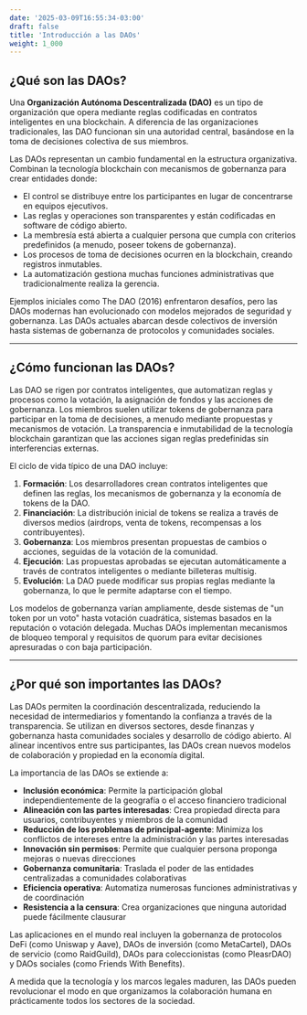 ```yaml
---
date: '2025-03-09T16:55:34-03:00'
draft: false
title: 'Introducción a las DAOs'
weight: 1_000
---
```


## ¿Qué son las DAOs?
Una **Organización Autónoma Descentralizada (DAO)** es un tipo de organización que opera mediante reglas codificadas en contratos inteligentes en una blockchain. A diferencia de las organizaciones tradicionales, las DAO funcionan sin una autoridad central, basándose en la toma de decisiones colectiva de sus miembros.

Las DAOs representan un cambio fundamental en la estructura organizativa. Combinan la tecnología blockchain con mecanismos de gobernanza para crear entidades donde:

- El control se distribuye entre los participantes en lugar de concentrarse en equipos ejecutivos.
- Las reglas y operaciones son transparentes y están codificadas en software de código abierto.
- La membresía está abierta a cualquier persona que cumpla con criterios predefinidos (a menudo, poseer tokens de gobernanza).
- Los procesos de toma de decisiones ocurren en la blockchain, creando registros inmutables.
- La automatización gestiona muchas funciones administrativas que tradicionalmente realiza la gerencia.

Ejemplos iniciales como The DAO (2016) enfrentaron desafíos, pero las DAOs modernas han evolucionado con modelos mejorados de seguridad y gobernanza. Las DAOs actuales abarcan desde colectivos de inversión hasta sistemas de gobernanza de protocolos y comunidades sociales.

---

## ¿Cómo funcionan las DAOs?
Las DAO se rigen por contratos inteligentes, que automatizan reglas y procesos como la votación, la asignación de fondos y las acciones de gobernanza. Los miembros suelen utilizar tokens de gobernanza para participar en la toma de decisiones, a menudo mediante propuestas y mecanismos de votación. La transparencia e inmutabilidad de la tecnología blockchain garantizan que las acciones sigan reglas predefinidas sin interferencias externas. 

El ciclo de vida típico de una DAO incluye:

1. **Formación**: Los desarrolladores crean contratos inteligentes que definen las reglas, los mecanismos de gobernanza y la economía de tokens de la DAO.
2. **Financiación**: La distribución inicial de tokens se realiza a través de diversos medios (airdrops, venta de tokens, recompensas a los contribuyentes).
3. **Gobernanza**: Los miembros presentan propuestas de cambios o acciones, seguidas de la votación de la comunidad.
4. **Ejecución**: Las propuestas aprobadas se ejecutan automáticamente a través de contratos inteligentes o mediante billeteras multisig.
5. **Evolución**: La DAO puede modificar sus propias reglas mediante la gobernanza, lo que le permite adaptarse con el tiempo.

Los modelos de gobernanza varían ampliamente, desde sistemas de "un token por un voto" hasta votación cuadrática, sistemas basados ​​en la reputación o votación delegada. Muchas DAOs implementan mecanismos de bloqueo temporal y requisitos de quorum para evitar decisiones apresuradas o con baja participación.

---

## ¿Por qué son importantes las DAOs?
Las DAOs permiten la coordinación descentralizada, reduciendo la necesidad de intermediarios y fomentando la confianza a través de la transparencia. Se utilizan en diversos sectores, desde finanzas y gobernanza hasta comunidades sociales y desarrollo de código abierto. Al alinear incentivos entre sus participantes, las DAOs crean nuevos modelos de colaboración y propiedad en la economía digital. 

La importancia de las DAOs se extiende a:

- **Inclusión económica**: Permite la participación global independientemente de la geografía o el acceso financiero tradicional
- **Alineación con las partes interesadas**: Crea propiedad directa para usuarios, contribuyentes y miembros de la comunidad
- **Reducción de los problemas de principal-agente**: Minimiza los conflictos de intereses entre la administración y las partes interesadas
- **Innovación sin permisos**: Permite que cualquier persona proponga mejoras o nuevas direcciones
- **Gobernanza comunitaria**: Traslada el poder de las entidades centralizadas a comunidades colaborativas
- **Eficiencia operativa**: Automatiza numerosas funciones administrativas y de coordinación
- **Resistencia a la censura**: Crea organizaciones que ninguna autoridad puede fácilmente clausurar

Las aplicaciones en el mundo real incluyen la gobernanza de protocolos DeFi (como Uniswap y Aave), DAOs de inversión (como MetaCartel), DAOs de servicio (como RaidGuild), DAOs para coleccionistas (como PleasrDAO) y DAOs sociales (como Friends With Benefits).

A medida que la tecnología y los marcos legales maduren, las DAOs pueden revolucionar el modo en que organizamos la colaboración humana en prácticamente todos los sectores de la sociedad.